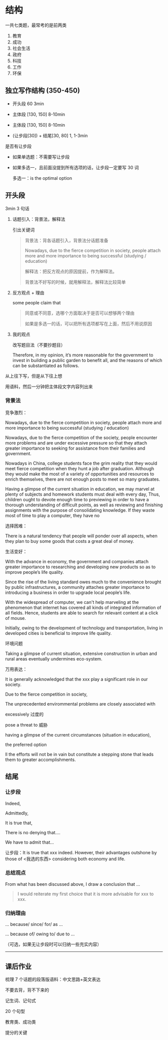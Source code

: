 # 结构

一共七类题，最常考的是前两类

1. 教育
2. 成功
3. 社会生活
4. 政府
5. 科技
6. 工作
7. 环保

## 独立写作结构 (350-450)

- 开头段 60 3min

- 主体段 [130, 150] 8-10min

- 主体段 [130, 150] 8-10min

- (让步段[30]) + 结尾[30, 80] 1, 1-3min

是否有让步段

- 如果单选题：不需要写让步段

- 如果多选一，且前面没提到所有选项的话，让步段一定要写 30 词

  多选一：is the optimal option

## 开头段

3min 3 句话

1. 话题引入：背景法，解释法

   引出关键词

   > 背景法：背各话题引入，背景法分话题准备
   >
   > Nowadays, due to the fierce competition in society, people attach more and more importance to being successful (studying / education)
   >
   > 解释法：把反方观点的原因提前，作为解释法。
   >
   > 背景法不好写的时候，就用解释法，解释法比较简单

2. 反方观点 + 理由

   some people claim that

   > 同意或不同意，选哪个方面取决于是否可以想够两个理由
   >
   > 如果是多选一的话，可以把所有选项都写在上面，然后不用说原因

3. 我的观点

   改写题目法（不要抄题目）

   Therefore, in my opinion, it’s more reasonable for the government to invest in building a public garden to benefit all, and the reasons of which can be substantiated as follows.

从上往下写，但是从下往上想

用语料，然后一分钟把主体段文字内容列出来

### 背景法

竞争激烈：

Nowadays, due to the fierce competition in society, people attach more and more importance to being successful (studying / education)

Nowadays, due to the fierce competition of the society, people encounter more problems and are under excessive pressure so that they attach greater importance to seeking for assistance from their families and government.

Nowadays in China, college students face the grim reality that they would meet fierce competition when they hunt a job after graduation. Although they would make the most of a variety of opportunities and resources to enrich themselves, there are not enough posts to meet so many graduates.

Having a glimpse of the current situation in education, we may marvel at plenty of subjects and homework students must deal with every day, Thus, children ought to devote enough time to previewing in order to have a thorough understanding of difficult points, as well as reviewing and finishing assignments with the purpose of consolidating knowledge. If they waste most of time to play a computer, they have no

选择困难：

There is a natural tendency that people will ponder over all aspects, when they plan to buy some goods that costs a great deal of money.

生活变好：

With the advance in economy, the government and companies attach greater importance to researching and developing new products so as to improve people’s life quality.

Since the rise of the living standard owes much to the convenience brought by public infrastructures, a community attaches greater importance to introducing a business in order to upgrade local people’s life.

With the widespread of computer, we can't help marveling at the phenomenon that internet has covered all kinds of integrated information of all fields. Hence, students are able to search for relevant content at a click of mouse.

Initially, owing to the development of technology and transportation, living in developed cities is beneficial to improve life quality.

环境问题

Taking a glimpse of current situation, extensive construction in urban and rural areas eventually undermines eco-system.

万用表达：

It is generally acknowledged that the xxx play a significant role in our society.

Due to the fierce competition in society,

The unprecedented envirommental problems are closely associated with

excessively 过度的

pose a threat to 威胁

having a glimpse of the current circumstances (situation in education),

the preferred option

ll the efforts will not be in vain but constitute a stepping stone that leads them to greater accomplishments.

## 结尾

### 让步段

Indeed,

Admittedly,

It is true that,

There is no denying that....

We have to admit that...

让步段：It is true that xxx indeed. However, their advantages outshone by those of <我选的东西> considering both economy and life.

### 总结观点

From what has been discussed above, I draw a conclusion that ...

> I would reiterate my first choice that it is more advisable for xxx to xxx.

### 归纳理由

... because/ since/ for/ as ...

... because of/ owing to/ due to ...

（可选，如果无让步段时可以归纳一些充实内容）

---

## 课后作业

梳理 7 个话题的段落版语料：中文思路+英文表达

不要去背，背不下来的

记生词、记句式

20 个句型

教育类、成功类

提分的关键
